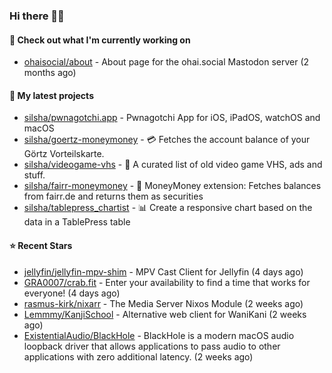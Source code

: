 ### Hi there 🦊👋

#### 👷 Check out what I'm currently working on

- [ohaisocial/about](https://github.com/ohaisocial/about) - About page for the ohai.social Mastodon server (2 months ago)

#### 🌱 My latest projects

- [silsha/pwnagotchi.app](https://github.com/silsha/pwnagotchi.app) - Pwnagotchi App for iOS, iPadOS, watchOS and macOS
- [silsha/goertz-moneymoney](https://github.com/silsha/goertz-moneymoney) - 💳 Fetches the account balance of your Görtz Vorteilskarte.
- [silsha/videogame-vhs](https://github.com/silsha/videogame-vhs) - 👾 A curated list of old video game VHS, ads and stuff.
- [silsha/fairr-moneymoney](https://github.com/silsha/fairr-moneymoney) - 💸 MoneyMoney extension: Fetches balances from fairr.de and returns them as securities
- [silsha/tablepress_chartist](https://github.com/silsha/tablepress_chartist) - 📊 Create a responsive chart based on the data in a TablePress table

#### ⭐ Recent Stars

- [jellyfin/jellyfin-mpv-shim](https://github.com/jellyfin/jellyfin-mpv-shim) - MPV Cast Client for Jellyfin (4 days ago)
- [GRA0007/crab.fit](https://github.com/GRA0007/crab.fit) - Enter your availability to find a time that works for everyone! (4 days ago)
- [rasmus-kirk/nixarr](https://github.com/rasmus-kirk/nixarr) - The Media Server Nixos Module (2 weeks ago)
- [Lemmmy/KanjiSchool](https://github.com/Lemmmy/KanjiSchool) - Alternative web client for WaniKani (2 weeks ago)
- [ExistentialAudio/BlackHole](https://github.com/ExistentialAudio/BlackHole) - BlackHole is a modern macOS audio loopback driver that allows applications to pass audio to other applications with zero additional latency. (2 weeks ago)
